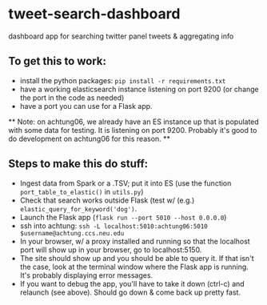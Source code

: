 # tweet-search-dashboard
dashboard app for searching twitter panel tweets &amp; aggregating info

## To get this to work:
- install the python packages: `pip install -r requirements.txt`
- have a working elasticsearch instance listening on port 9200 (or change the port in the code as needed)
- have a port you can use for a Flask app.

** Note: on achtung06, we already have an ES instance up that is populated with some data for testing. 
It is listening on port 9200. Probably it's good to do development on achtung06 for this reason.
** 

## Steps to make this do stuff:
- Ingest data from Spark or a .TSV; put it into ES (use the function `port_table_to_elastic()` in `utils.py`)
- Check that search works outside Flask (test w/ (e.g.) `elastic_query_for_keyword('dog')`. 
- Launch the Flask app (`flask run --port 5010 --host 0.0.0.0`)
- ssh into achtung: `ssh -L localhost:5010:achtung06:5010 $username@achtung.ccs.neu.edu`
- In your browser, w/ a proxy installed and running so that the localhost port will show up in your browser, go to localhost:5150.
- The site should show up and you should be able to query it. If that isn't the case, look at the terminal window where the Flask app is running. It's probably displaying error messages.
- If you want to debug the app, you'll have to take it down (ctrl-c) and relaunch (see above). Should go down & come back up pretty fast.
